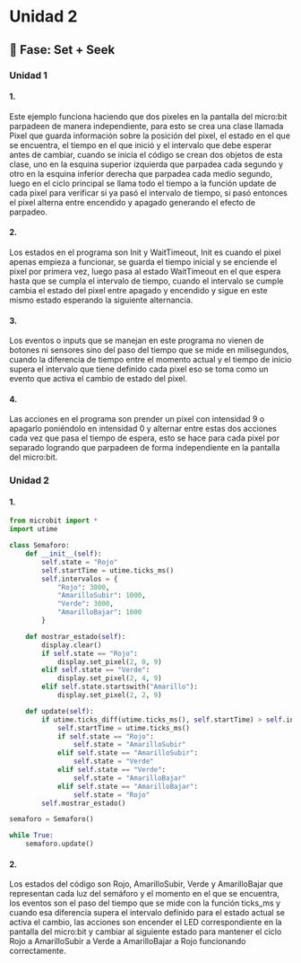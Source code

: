 # Unidad 2

## 🔎 Fase: Set + Seek

### Unidad 1

#### 1.

Este ejemplo funciona haciendo que dos pixeles en la pantalla del micro\:bit parpadeen de manera independiente, para esto se crea una clase llamada Pixel que guarda información sobre la posición del pixel, el estado en el que se encuentra, el tiempo en el que inició y el intervalo que debe esperar antes de cambiar, cuando se inicia el código se crean dos objetos de esta clase, uno en la esquina superior izquierda que parpadea cada segundo y otro en la esquina inferior derecha que parpadea cada medio segundo, luego en el ciclo principal se llama todo el tiempo a la función update de cada pixel para verificar si ya pasó el intervalo de tiempo, si pasó entonces el pixel alterna entre encendido y apagado generando el efecto de parpadeo.

#### 2.

Los estados en el programa son Init y WaitTimeout, Init es cuando el pixel apenas empieza a funcionar, se guarda el tiempo inicial y se enciende el pixel por primera vez, luego pasa al estado WaitTimeout en el que espera hasta que se cumpla el intervalo de tiempo, cuando el intervalo se cumple cambia el estado del pixel entre apagado y encendido y sigue en este mismo estado esperando la siguiente alternancia.

#### 3.
Los eventos o inputs que se manejan en este programa no vienen de botones ni sensores sino del paso del tiempo que se mide en milisegundos, cuando la diferencia de tiempo entre el momento actual y el tiempo de inicio supera el intervalo que tiene definido cada pixel eso se toma como un evento que activa el cambio de estado del pixel.

#### 4.
Las acciones en el programa son prender un pixel con intensidad 9 o apagarlo poniéndolo en intensidad 0 y alternar entre estas dos acciones cada vez que pasa el tiempo de espera, esto se hace para cada pixel por separado logrando que parpadeen de forma independiente en la pantalla del micro\:bit.
### Unidad 2

#### 1.

```py
from microbit import *
import utime

class Semaforo:
    def __init__(self):
        self.state = "Rojo"
        self.startTime = utime.ticks_ms()
        self.intervalos = {
            "Rojo": 3000,
            "AmarilloSubir": 1000,
            "Verde": 3000,
            "AmarilloBajar": 1000
        }

    def mostrar_estado(self):
        display.clear()
        if self.state == "Rojo":
            display.set_pixel(2, 0, 9)
        elif self.state == "Verde":
            display.set_pixel(2, 4, 9)
        elif self.state.startswith("Amarillo"):
            display.set_pixel(2, 2, 9)

    def update(self):
        if utime.ticks_diff(utime.ticks_ms(), self.startTime) > self.intervalos[self.state]:
            self.startTime = utime.ticks_ms()
            if self.state == "Rojo":
                self.state = "AmarilloSubir"
            elif self.state == "AmarilloSubir":
                self.state = "Verde"
            elif self.state == "Verde":
                self.state = "AmarilloBajar"
            elif self.state == "AmarilloBajar":
                self.state = "Rojo"
        self.mostrar_estado()

semaforo = Semaforo()

while True:
    semaforo.update()
```
#### 2. 
Los estados del código son Rojo, AmarilloSubir, Verde y AmarilloBajar que representan cada luz del semáforo y el momento en el que se encuentra, los eventos son el paso del tiempo que se mide con la función ticks_ms y cuando esa diferencia supera el intervalo definido para el estado actual se activa el cambio, las acciones son encender el LED correspondiente en la pantalla del micro:bit y cambiar al siguiente estado para mantener el ciclo Rojo a AmarilloSubir a Verde a AmarilloBajar a Rojo funcionando correctamente.
